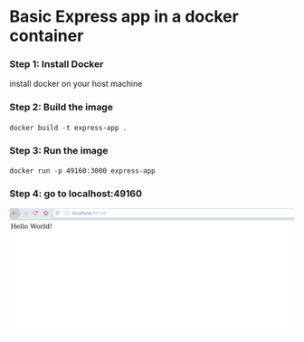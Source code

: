 # Basic Express app in a docker container

### Step 1: Install Docker
install docker on your host machine

### Step 2: Build the image 
`docker build -t express-app .`

### Step 3: Run the image
`docker run -p 49160:3000 express-app`

### Step 4: go to localhost:49160
![Localhost 49160](images/localhost49160.png)